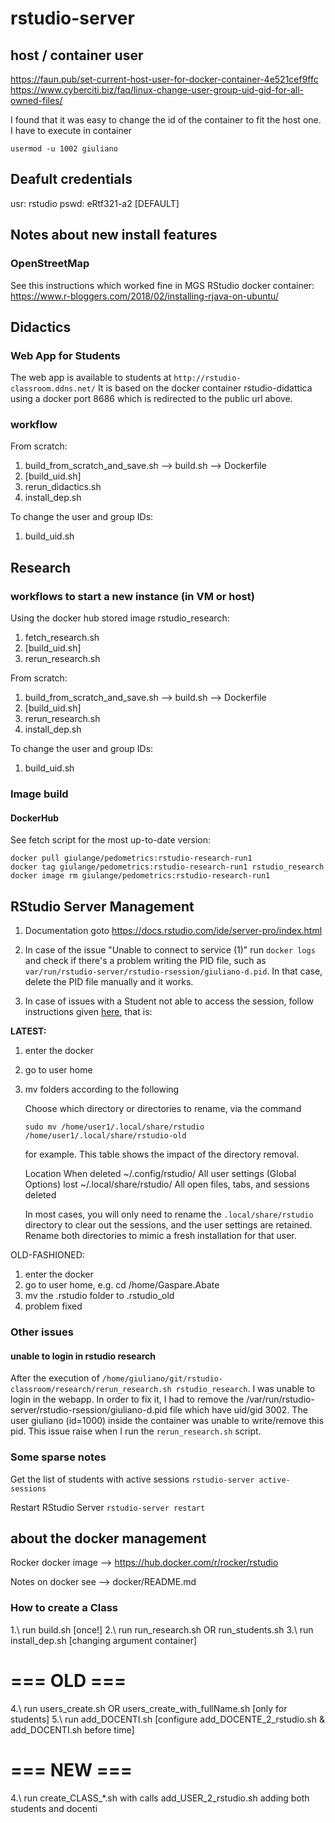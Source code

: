 # rstudio-server

## host / container user
https://faun.pub/set-current-host-user-for-docker-container-4e521cef9ffc
https://www.cyberciti.biz/faq/linux-change-user-group-uid-gid-for-all-owned-files/

I found that it was easy to change the id of the container to fit the host one.
I have to execute in container

```
usermod -u 1002 giuliano
```

## Deafult credentials
usr: rstudio 
pswd: eRtf321-a2 [DEFAULT] 

## Notes about new install features

### OpenStreetMap
See this instructions which worked fine in MGS RStudio docker container:
https://www.r-bloggers.com/2018/02/installing-rjava-on-ubuntu/


## Didactics
### Web App for Students
The web app is available to students at `http://rstudio-classroom.ddns.net/`
It is based on the docker container rstudio-didattica using a docker port 8686 which is redirected to the public url above.

### workflow

From scratch:

 1. build_from_scratch_and_save.sh --> build.sh --> Dockerfile
 2. [build_uid.sh]
 3. rerun_didactics.sh
 4. install_dep.sh

To change the user and group IDs:
 1. build_uid.sh

## Research
### workflows to start a new instance (in VM or host)

Using the docker hub stored image rstudio_research:

 1. fetch_research.sh
 2. [build_uid.sh]
 3. rerun_research.sh

From scratch:

 1. build_from_scratch_and_save.sh --> build.sh --> Dockerfile
 2. [build_uid.sh]
 3. rerun_research.sh
 4. install_dep.sh

To change the user and group IDs:
 1. build_uid.sh

### Image build

#### DockerHub

See fetch script for the most up-to-date version:

```
docker pull giulange/pedometrics:rstudio-research-run1
docker tag giulange/pedometrics:rstudio-research-run1 rstudio_research
docker image rm giulange/pedometrics:rstudio-research-run1
```


## RStudio Server Management

 01. Documentation
 goto https://docs.rstudio.com/ide/server-pro/index.html

 02. In case of the issue "Unable to connect to service (1)" run `docker logs` and check if there's a problem writing the PID file, such as `var/run/rstudio-server/rstudio-rsession/giuliano-d.pid`. In that case, delete the PID file manually and it works.

 03. In case of issues with a Student not able to access the session, 
 follow instructions given [here](https://community.rstudio.com/t/rstudio-server-error-occurred-during-transmission/84258),
 that is:

 **LATEST:**
   1. enter the docker
   2. go to user home
   3. mv folders according to the following

      Choose which directory or directories to rename, via the command 

      ```
      sudo mv /home/user1/.local/share/rstudio /home/user1/.local/share/rstudio-old
      ```

      for example. This table shows the impact of the directory removal.

      Location	                When deleted
      ~/.config/rstudio/	All user settings (Global Options) lost
      ~/.local/share/rstudio/	All open files, tabs, and sessions deleted

      In most cases, you will only need to rename the 
      `.local/share/rstudio` directory to clear out the sessions, and the user settings are retained.
      Rename both directories to mimic a fresh installation for that user.


 OLD-FASHIONED:
   1. enter the docker
   2. go to user home, e.g. cd /home/Gaspare.Abate
   3. mv the .rstudio folder to .rstudio_old
   4. problem fixed

### Other issues

#### unable to login in rstudio research
After the execution of `/home/giuliano/git/rstudio-classroom/research/rerun_research.sh rstudio_research`.
I was unable to login in the webapp.
In order to fix it, I had to remove the /var/run/rstudio-server/rstudio-rsession/giuliano-d.pid file which have uid/gid 3002.
The user giuliano (id=1000) inside the container was unable to write/remove this pid.
This issue raise when I run the `rerun_research.sh` script.

### Some sparse notes
Get the list of students with active sessions
`rstudio-server active-sessions`

Restart RStudio Server
`rstudio-server restart`

## about the docker management

Rocker docker image   --> https://hub.docker.com/r/rocker/rstudio

Notes on docker see   --> docker/README.md

### How to create a Class
 1.\ run build.sh [once!]
 2.\ run run_research.sh OR run_students.sh
 3.\ run install_dep.sh [changing argument container] 
# === OLD === 
 4.\ run users_create.sh OR users_create_with_fullName.sh [only for students]
 5.\ run add_DOCENTI.sh [configure add_DOCENTE_2_rstudio.sh & add_DOCENTI.sh before time]
# === NEW ===
 4.\ run create_CLASS_*.sh with calls add_USER_2_rstudio.sh adding both students and docenti

